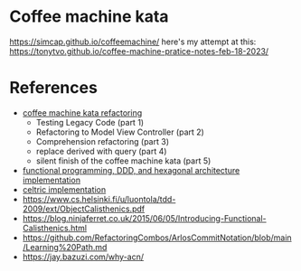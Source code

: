 # Coffee machine kata

https://simcap.github.io/coffeemachine/
here's my attempt at this: https://tonytvo.github.io/coffee-machine-pratice-notes-feb-18-2023/

# References
- [coffee machine kata refactoring](https://www.youtube.com/watch?v=sIceCgI6QO0&list=PLITEvpe_3xfd-AZ1D7_v-jJouMKt4_h1_&ab_channel=GregorRiegler)
  - Testing Legacy Code (part 1)
  - Refactoring to Model View Controller (part 2)
  - Comprehension refactoring (part 3)
  - replace derived with query (part 4)
  - silent finish of the coffee machine kata (part 5)
- [functional programming, DDD, and hexagonal architecture implementation](https://github.com/albertllousas/coffee-machine-kata-ddd)
- [celtric implementation](https://github.com/celtric/coffee-machine-kata-java)
- https://www.cs.helsinki.fi/u/luontola/tdd-2009/ext/ObjectCalisthenics.pdf
- https://blog.ninjaferret.co.uk/2015/06/05/Introducing-Functional-Calisthenics.html
- https://github.com/RefactoringCombos/ArlosCommitNotation/blob/main/Learning%20Path.md
- https://jay.bazuzi.com/why-acn/
